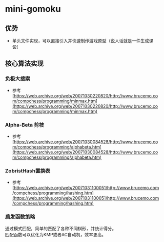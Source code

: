 # mini-gomoku

## 优势

- 单头文件实现，可以直接引入并快速制作游戏原型（说人话就是一件生成课设）

## 核心算法实现

### 负极大搜索

- 参考 [https://web.archive.org/web/20071030220820/http://www.brucemo.com/compchess/programming/minmax.htm](https://web.archive.org/web/20071030220820/http://www.brucemo.com/compchess/programming/minmax.htm)

### Alpha-Beta 剪枝

- 参考 [https://web.archive.org/web/20071030084528/http://www.brucemo.com/compchess/programming/alphabeta.htm](https://web.archive.org/web/20071030084528/http://www.brucemo.com/compchess/programming/alphabeta.htm)

### ZobristHash置换表

- 参考 [https://web.archive.org/web/20071031100051/http://www.brucemo.com/compchess/programming/hashing.htm](https://web.archive.org/web/20071031100051/http://www.brucemo.com/compchess/programming/hashing.htm)

### 启发函数策略

通过模式匹配，简单的匹配了各种不同棋形，并统计得分。  
匹配函数可以优化为KMP或者AC自动机，效率更高。  
